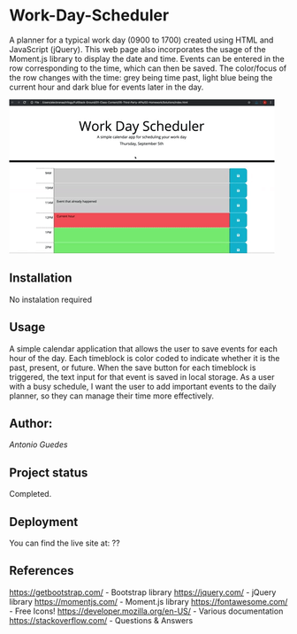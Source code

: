 # Work-Day-Scheduler

A planner for a typical work day (0900 to 1700) created using HTML and JavaScript (jQuery). This web page also incorporates the usage of the Moment.js library to display the date and time. Events can be entered in the row corresponding to the time, which can then be saved. The color/focus of the row changes with the time: grey being time past, light blue being the current hour and dark blue for events later in the day.

![Work-Day-Scheduler Demo](./Assets/05-third-party-apis-homework-demo.gif)

## Installation
No instalation required

## Usage
A simple calendar application that allows the user to save events for each hour of the day. Each timeblock is color coded to indicate whether it is the past, present, or future. When the save button for each timeblock is triggered, the text input for that event is saved in local storage. As a user with a busy schedule, I want the user to add important events to the daily planner, so they can manage their time more effectively.

## Author:
 _Antonio Guedes_ 

## Project status
Completed.

## Deployment
You can find the live site at: ??

## References
https://getbootstrap.com/ - Bootstrap library
https://jquery.com/ - jQuery library
https://momentjs.com/ - Moment.js library
https://fontawesome.com/ - Free Icons!
https://developer.mozilla.org/en-US/ - Various documentation
https://stackoverflow.com/ - Questions & Answers

